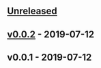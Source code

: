 <a name="unreleased"></a>
## [Unreleased]


<a name="v0.0.2"></a>
## [v0.0.2] - 2019-07-12

<a name="v0.0.1"></a>
## v0.0.1 - 2019-07-12

[Unreleased]: https://github.com/binbashar/terraform-aws-vpc-flowlogs/compare/v0.0.2...HEAD
[v0.0.2]: https://github.com/binbashar/terraform-aws-vpc-flowlogs/compare/v0.0.1...v0.0.2
